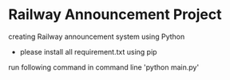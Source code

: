 # Railway Announcement Project
creating Railway announcement system using Python
* please install all requirement.txt using pip

run following command in command line 'python main.py'


